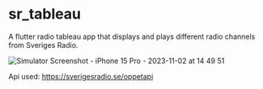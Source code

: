 # sr_tableau
A flutter radio tableau app that displays and plays different radio channels from Sveriges Radio.

![Simulator Screenshot - iPhone 15 Pro - 2023-11-02 at 14 49 51](https://github.com/Juandr0/sr_tableau/assets/47304533/b54ebc7a-596c-4cbc-8bb8-8cc77381f887)

Api used: https://sverigesradio.se/oppetapi
